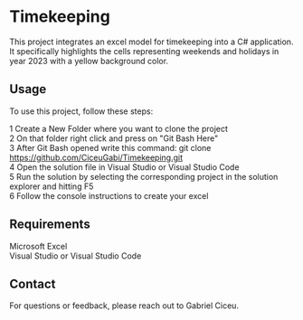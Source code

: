 # Timekeeping
This project integrates an excel model for timekeeping into a C# application. 
It specifically highlights the cells representing weekends and holidays in year 2023 with a yellow background color.

## Usage
To use this project, follow these steps:  
  
1 Create a New Folder where you want to clone the project  
2 On that folder right click and press on "Git Bash Here"  
3 After Git Bash opened write this command: git clone https://github.com/CiceuGabi/Timekeeping.git  
4 Open the solution file in Visual Studio or Visual Studio Code  
5 Run the solution by selecting the corresponding project in the solution explorer and hitting F5  
6 Follow the console instructions to create your excel      

## Requirements
  
  Microsoft Excel  
  Visual Studio or Visual Studio Code
  
 ## Contact
 For questions or feedback, please reach out to Gabriel Ciceu.
